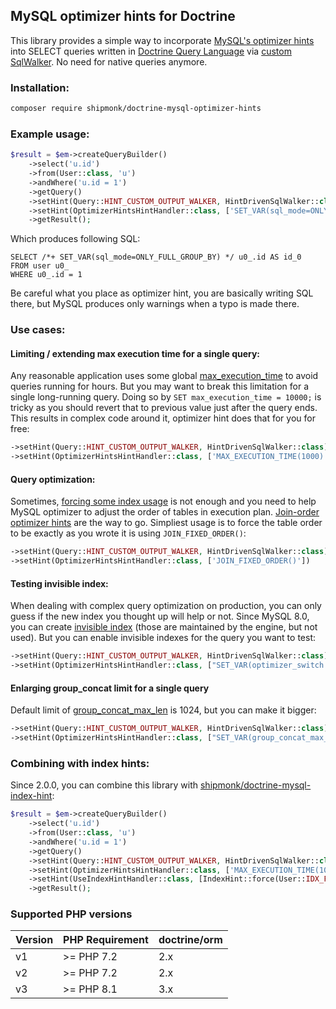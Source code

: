 ## MySQL optimizer hints for Doctrine

This library provides a simple way to incorporate [MySQL's optimizer hints](https://dev.mysql.com/doc/refman/8.0/en/optimizer-hints.html)
into SELECT queries written in [Doctrine Query Language](https://www.doctrine-project.org/projects/doctrine-orm/en/2.9/reference/dql-doctrine-query-language.html)
via [custom SqlWalker](https://www.doctrine-project.org/projects/doctrine-orm/en/2.9/cookbook/dql-custom-walkers.html#modify-the-output-walker-to-generate-vendor-specific-sql).
No need for native queries anymore.

### Installation:

```sh
composer require shipmonk/doctrine-mysql-optimizer-hints
```

### Example usage:

```php
$result = $em->createQueryBuilder()
    ->select('u.id')
    ->from(User::class, 'u')
    ->andWhere('u.id = 1')
    ->getQuery()
    ->setHint(Query::HINT_CUSTOM_OUTPUT_WALKER, HintDrivenSqlWalker::class)
    ->setHint(OptimizerHintsHintHandler::class, ['SET_VAR(sql_mode=ONLY_FULL_GROUP_BY)'])
    ->getResult();
```

Which produces following SQL:

```mysql
SELECT /*+ SET_VAR(sql_mode=ONLY_FULL_GROUP_BY) */ u0_.id AS id_0
FROM user u0_
WHERE u0_.id = 1
```

Be careful what you place as optimizer hint, you are basically writing SQL there, but MySQL produces only warnings when a typo is made there.

### Use cases:

#### Limiting / extending max execution time for a single query:

Any reasonable application uses some global [max_execution_time](https://dev.mysql.com/doc/refman/8.0/en/server-system-variables.html#sysvar_max_execution_time) to avoid queries running for hours.
But you may want to break this limitation for a single long-running query.
Doing so by `SET max_execution_time = 10000;` is tricky as you should revert that to previous value just after the query ends.
This results in complex code around it, optimizer hint does that for you for free:

```php
->setHint(Query::HINT_CUSTOM_OUTPUT_WALKER, HintDrivenSqlWalker::class)
->setHint(OptimizerHintsHintHandler::class, ['MAX_EXECUTION_TIME(1000)'])
```

#### Query optimization:

Sometimes, [forcing some index usage](https://github.com/shipmonk-rnd/doctrine-mysql-index-hints) is not enough and you need to help MySQL optimizer to adjust the order of tables in execution plan.
[Join-order optimizer hints](https://dev.mysql.com/doc/refman/8.0/en/optimizer-hints.html#optimizer-hints-join-order) are the way to go.
Simpliest usage is to force the table order to be exactly as you wrote it is using `JOIN_FIXED_ORDER()`:

```php
->setHint(Query::HINT_CUSTOM_OUTPUT_WALKER, HintDrivenSqlWalker::class)
->setHint(OptimizerHintsHintHandler::class, ['JOIN_FIXED_ORDER()'])
```

#### Testing invisible index:

When dealing with complex query optimization on production, you can only guess if the new index you thought up will help or not.
Since MySQL 8.0, you can create [invisible index](https://dev.mysql.com/doc/refman/8.0/en/invisible-indexes.html) (those are maintained by the engine, but not used).
But you can enable invisible indexes for the query you want to test:

```php
->setHint(Query::HINT_CUSTOM_OUTPUT_WALKER, HintDrivenSqlWalker::class)
->setHint(OptimizerHintsHintHandler::class, ["SET_VAR(optimizer_switch = 'use_invisible_indexes=on')"])
```

#### Enlarging group_concat limit for a single query

Default limit of [group_concat_max_len](https://dev.mysql.com/doc/refman/8.0/en/server-system-variables.html#sysvar_group_concat_max_len) is 1024, but you can make it bigger:

```php
->setHint(Query::HINT_CUSTOM_OUTPUT_WALKER, HintDrivenSqlWalker::class)
->setHint(OptimizerHintsHintHandler::class, ["SET_VAR(group_concat_max_len = 4294967295)"])
```



### Combining with index hints:

Since 2.0.0, you can combine this library with [shipmonk/doctrine-mysql-index-hint](https://github.com/shipmonk-rnd/doctrine-mysql-index-hints):

```php
$result = $em->createQueryBuilder()
    ->select('u.id')
    ->from(User::class, 'u')
    ->andWhere('u.id = 1')
    ->getQuery()
    ->setHint(Query::HINT_CUSTOM_OUTPUT_WALKER, HintDrivenSqlWalker::class)
    ->setHint(OptimizerHintsHintHandler::class, ['MAX_EXECUTION_TIME(1000)'])
    ->setHint(UseIndexHintHandler::class, [IndexHint::force(User::IDX_FOO, User::TABLE_NAME)])
    ->getResult();
```

### Supported PHP versions
| Version | PHP Requirement | doctrine/orm |
|---------|-----------------|--------------|
| v1      | >= PHP 7.2      | 2.x          |
| v2      | >= PHP 7.2      | 2.x          |
| v3      | >= PHP 8.1      | 3.x          |
